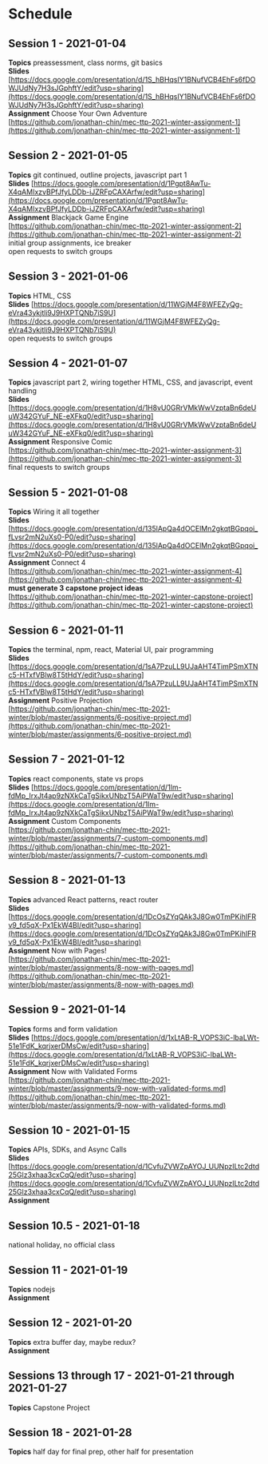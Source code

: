 # Schedule

## Session 1 - 2021-01-04
**Topics** preassessment, class norms, git basics  
**Slides** [https://docs.google.com/presentation/d/1S_hBHqsIY1BNufVCB4EhFs6fDOWJUdNy7H3sJGphftY/edit?usp=sharing](https://docs.google.com/presentation/d/1S_hBHqsIY1BNufVCB4EhFs6fDOWJUdNy7H3sJGphftY/edit?usp=sharing)  
**Assignment** Choose Your Own Adventure  
[https://github.com/jonathan-chin/mec-ttp-2021-winter-assignment-1](https://github.com/jonathan-chin/mec-ttp-2021-winter-assignment-1)

## Session 2 - 2021-01-05
**Topics** git continued, outline projects, javascript part 1  
**Slides** [https://docs.google.com/presentation/d/1Pgpt8AwTu-X4qAMIxzvBPfJfyLDDb-iJZRFpCAXArfw/edit?usp=sharing](https://docs.google.com/presentation/d/1Pgpt8AwTu-X4qAMIxzvBPfJfyLDDb-iJZRFpCAXArfw/edit?usp=sharing)  
**Assignment** Blackjack Game Engine  
[https://github.com/jonathan-chin/mec-ttp-2021-winter-assignment-2](https://github.com/jonathan-chin/mec-ttp-2021-winter-assignment-2)  
initial group assignments, ice breaker  
open requests to switch groups

## Session 3 - 2021-01-06
**Topics** HTML, CSS  
**Slides** [https://docs.google.com/presentation/d/11WGjM4F8WFEZyQg-eVra43ykjtli9J9HXPTQNb7iS9U](https://docs.google.com/presentation/d/11WGjM4F8WFEZyQg-eVra43ykjtli9J9HXPTQNb7iS9U)  
open requests to switch groups

## Session 4 - 2021-01-07
**Topics** javascript part 2, wiring together HTML, CSS, and javascript, event handling  
**Slides** [https://docs.google.com/presentation/d/1H8vU0GRrVMkWwVzptaBn6deUuW342GYuF_NE-eXFkq0/edit?usp=sharing](https://docs.google.com/presentation/d/1H8vU0GRrVMkWwVzptaBn6deUuW342GYuF_NE-eXFkq0/edit?usp=sharing)  
**Assignment** Responsive Comic  
[https://github.com/jonathan-chin/mec-ttp-2021-winter-assignment-3](https://github.com/jonathan-chin/mec-ttp-2021-winter-assignment-3)  
final requests to switch groups

## Session 5 - 2021-01-08
**Topics** Wiring it all together  
**Slides** [https://docs.google.com/presentation/d/135lApQa4dOCElMn2gkqtBGpqoi_fLvsr2mN2uXs0-P0/edit?usp=sharing](https://docs.google.com/presentation/d/135lApQa4dOCElMn2gkqtBGpqoi_fLvsr2mN2uXs0-P0/edit?usp=sharing)  
**Assignment** Connect 4  
[https://github.com/jonathan-chin/mec-ttp-2021-winter-assignment-4](https://github.com/jonathan-chin/mec-ttp-2021-winter-assignment-4)  
**must generate 3 capstone project ideas**  
[https://github.com/jonathan-chin/mec-ttp-2021-winter-capstone-project](https://github.com/jonathan-chin/mec-ttp-2021-winter-capstone-project)

## Session 6 - 2021-01-11
**Topics** the terminal, npm, react, Material UI, pair programming  
**Slides** [https://docs.google.com/presentation/d/1sA7PzuLL9UJaAHT4TimPSmXTNc5-HTxfVBlw8T5tHdY/edit?usp=sharing](https://docs.google.com/presentation/d/1sA7PzuLL9UJaAHT4TimPSmXTNc5-HTxfVBlw8T5tHdY/edit?usp=sharing)  
**Assignment** Positive Projection  
[https://github.com/jonathan-chin/mec-ttp-2021-winter/blob/master/assignments/6-positive-project.md](https://github.com/jonathan-chin/mec-ttp-2021-winter/blob/master/assignments/6-positive-project.md)

## Session 7 - 2021-01-12
**Topics** react components, state vs props  
**Slides** [https://docs.google.com/presentation/d/1Im-fdMp_IrxJt4ap9zNXkCaTgSikxUNbzT5AiPWaT9w/edit?usp=sharing](https://docs.google.com/presentation/d/1Im-fdMp_IrxJt4ap9zNXkCaTgSikxUNbzT5AiPWaT9w/edit?usp=sharing)  
**Assignment** Custom Components  
[https://github.com/jonathan-chin/mec-ttp-2021-winter/blob/master/assignments/7-custom-components.md](https://github.com/jonathan-chin/mec-ttp-2021-winter/blob/master/assignments/7-custom-components.md)


## Session 8 - 2021-01-13
**Topics** advanced React patterns, react router  
**Slides** [https://docs.google.com/presentation/d/1DcOsZYqQAk3J8Gw0TmPKihIFRv9_fd5qX-Px1EkW4BI/edit?usp=sharing](https://docs.google.com/presentation/d/1DcOsZYqQAk3J8Gw0TmPKihIFRv9_fd5qX-Px1EkW4BI/edit?usp=sharing)  
**Assignment** Now with Pages!  
[https://github.com/jonathan-chin/mec-ttp-2021-winter/blob/master/assignments/8-now-with-pages.md](https://github.com/jonathan-chin/mec-ttp-2021-winter/blob/master/assignments/8-now-with-pages.md)

## Session 9 - 2021-01-14
**Topics** forms and form validation  
**Slides** [https://docs.google.com/presentation/d/1xLtAB-R_VOPS3iC-lbaLWt-51e1FdK_kqrjxerDMsCw/edit?usp=sharing](https://docs.google.com/presentation/d/1xLtAB-R_VOPS3iC-lbaLWt-51e1FdK_kqrjxerDMsCw/edit?usp=sharing)  
**Assignment** Now with Validated Forms  
[https://github.com/jonathan-chin/mec-ttp-2021-winter/blob/master/assignments/9-now-with-validated-forms.md](https://github.com/jonathan-chin/mec-ttp-2021-winter/blob/master/assignments/9-now-with-validated-forms.md)

## Session 10 - 2021-01-15
**Topics** APIs, SDKs, and Async Calls  
**Slides** [https://docs.google.com/presentation/d/1CvfuZVWZpAYOJ_UUNpzILtc2dtd25Glz3xhaa3cxCqQ/edit?usp=sharing](https://docs.google.com/presentation/d/1CvfuZVWZpAYOJ_UUNpzILtc2dtd25Glz3xhaa3cxCqQ/edit?usp=sharing)  
**Assignment** 

## Session 10.5 - 2021-01-18
national holiday, no official class

## Session 11 - 2021-01-19
**Topics** nodejs  
**Assignment** 

## Session 12 - 2021-01-20
**Topics** extra buffer day, maybe redux?  
**Assignment** 

## Sessions 13 through 17 - 2021-01-21 through 2021-01-27
**Topics** Capstone Project

## Session 18 - 2021-01-28
**Topics** half day for final prep, other half for presentation
